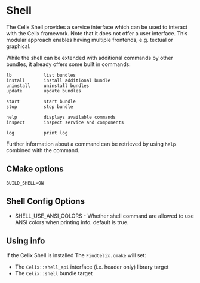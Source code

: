 # Shell

The Celix Shell provides a service interface which can be used to interact with the Celix framework. Note that it does not offer a user interface. This modular approach enables having multiple frontends, e.g. textual or graphical.

While the shell can be extended with additional commands by other bundles, it already offers some built in commands:

    lb            list bundles
    install       install additional bundle
    uninstall     uninstall bundles
    update        update bundles

    start         start bundle
    stop          stop bundle

    help          displays available commands
    inspect       inspect service and components

    log           print log

Further information about a command can be retrieved by using `help` combined with the command.

## CMake options
    BUILD_SHELL=ON

## Shell Config Options

- SHELL_USE_ANSI_COLORS - Whether shell command are allowed to use
ANSI colors when printing info. default is true.

## Using info

If the Celix Shell is installed The `FindCelix.cmake` will set:
 - The `Celix::shell_api` interface (i.e. header only) library target
 - The `Celix::shell` bundle target
